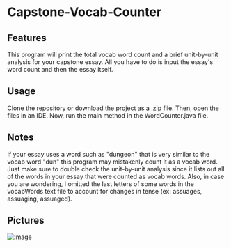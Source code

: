 # Capstone-Vocab-Counter

## Features ##
This program will print the total vocab word count and a brief unit-by-unit analysis for your capstone essay. All you have to do is input the essay's word count and then the essay itself. 

## Usage ##
Clone the repository or download the project as a .zip file. Then, open the files in an IDE. Now, run the main method in the WordCounter.java file.

## Notes ##
If your essay uses a word such as "dungeon" that is very similar to the vocab word "dun" this program may mistakenly count it as a vocab word. Just make sure to double check the unit-by-unit analysis since it lists out all of the words in your essay that were counted as vocab words. Also, in case you are wondering, I omitted the last letters of some words in the vocabWords text file to account for changes in tense (ex: assuages, assuaging, assuaged).

## Pictures ##
![image](https://user-images.githubusercontent.com/45675224/81511977-f08fd680-92d1-11ea-90e2-3b5ad41a46fd.png)
